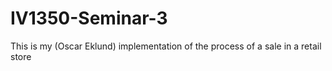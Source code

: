 # IV1350-Seminar-3
This is my (Oscar Eklund) implementation of the process of a sale in a retail store
